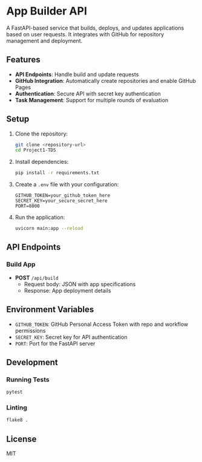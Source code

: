 # App Builder API

A FastAPI-based service that builds, deploys, and updates applications based on user requests. It integrates with GitHub for repository management and deployment.

## Features

- **API Endpoints**: Handle build and update requests
- **GitHub Integration**: Automatically create repositories and enable GitHub Pages
- **Authentication**: Secure API with secret key authentication
- **Task Management**: Support for multiple rounds of evaluation

## Setup

1. Clone the repository:
   ```bash
   git clone <repository-url>
   cd Project1-TDS
   ```

2. Install dependencies:
   ```bash
   pip install -r requirements.txt
   ```

3. Create a `.env` file with your configuration:
   ```env
   GITHUB_TOKEN=your_github_token_here
   SECRET_KEY=your_secure_secret_here
   PORT=8000
   ```

4. Run the application:
   ```bash
   uvicorn main:app --reload
   ```

## API Endpoints

### Build App
- **POST** `/api/build`
  - Request body: JSON with app specifications
  - Response: App deployment details

## Environment Variables

- `GITHUB_TOKEN`: GitHub Personal Access Token with repo and workflow permissions
- `SECRET_KEY`: Secret key for API authentication
- `PORT`: Port for the FastAPI server

## Development

### Running Tests
```bash
pytest
```

### Linting
```bash
flake8 .
```

## License

MIT
